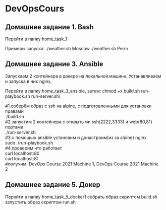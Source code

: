 # DevOpsCours

## Домашнее задание 1. Bash

Перейти в папку home_task_1

Примеры запуска:
./weather.sh Moscow 
./weather.sh Perm

## Домашнее задание 3. Ansible

Запускаем 2 контейнера в докере на локальной машине. Устанавливаем и запуска в них nginx, 

Перейти в папку home_task_3_ansible, затем:
chmod +x build.sh run-playbook.sh run-server.sh\

#1.соберём образ с ssh на alpine, с подготовленными для установки правами\
./build.sh\
#2.запустим 2 контейнера с открытыми ssh(2222,3333) и web(80,81) портами\
./run-server.sh \
#3.с помощью ansible установим и донастроим(из за alpine) nginx\
sudo ./run-playbook.sh \
#4.проверим что работает\
curl localhost:80\
curl localhost:81\
#получим: DevOps Course 2021 Machine 1, DevOps Course 2021 Machine 2

## Домашнее задание 5. Докер

Перейти в папку home_task_5_docker1
собрать образ скриптом build.sh
запустить образ скриптом run.sh
